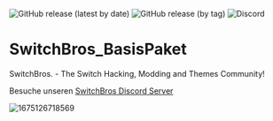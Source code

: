 <img alt="GitHub release (latest by date)" src="https://img.shields.io/github/v/release/Switch-Bros/SwitchBros_BasisPaket?label=Aktuelle Version&logo=Version&style=plastic"> <img alt="GitHub release (by tag)" src="https://img.shields.io/github/downloads/Switch-Bros/SwitchBros_BasisPaket/111/total?color=yellow&label=Downloads%20von%20111&style=plastic"> <img alt="Discord" src="https://img.shields.io/discord/322458533880659969?label=SwitchBros. Discord&style=plastic">
# SwitchBros_BasisPaket
SwitchBros. - The Switch Hacking, Modding and Themes Community!

Besuche unseren [SwitchBros Discord Server](https://discord.gg/aygcJ35)

![1675126718569](https://user-images.githubusercontent.com/13203024/215631767-8a2f5636-c273-4987-b61f-caa6b8b17cd4.png)
